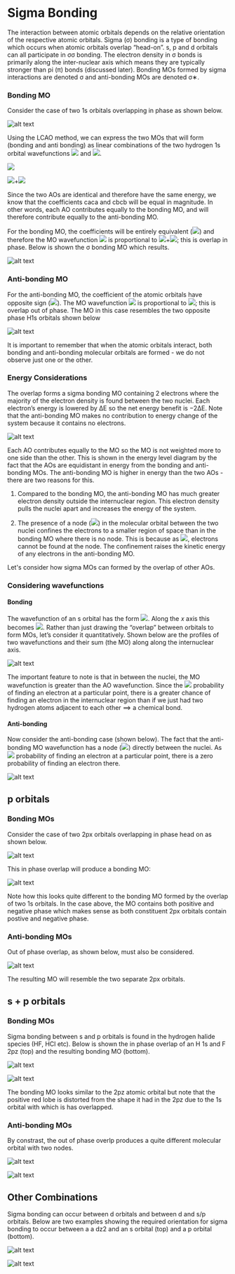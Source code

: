 # Sigma Bonding

The interaction between atomic orbitals depends on the relative orientation of the respective atomic orbitals. Sigma (σ) bonding is a type of bonding which occurs when atomic orbitals overlap “head-on”. s, p and d orbitals can all participate in σσ bonding. The electron density in σ bonds is primarily along the inter-nuclear axis which means they are typically stronger than pi (π) bonds (discussed later). Bonding MOs formed by sigma interactions are denoted σ and anti-bonding MOs are denoted σ∗.

### Bonding MO

Consider the case of two 1s orbitals overlapping in phase as shown below.

![alt text](https://github.com/Oxbridge-Science-Academy/Chemistry_Courses/blob/master/Molecular_Orbitals_%26_Bonding/Figures/2%20H1s%20in%20phase.png)


Using the LCAO method, we can express the two MOs that will form (bonding and anti bonding) as linear combinations of the two hydrogen 1s orbital wavefunctions <img src="https://render.githubusercontent.com/render/math?math=\displaystyle \phi_a"> 
and <img src="https://render.githubusercontent.com/render/math?math=\displaystyle \phi_b">. 

<img src="https://render.githubusercontent.com/render/math?math=\displaystyle \psi=\sum_i c_i \phi _i">

<img src="https://render.githubusercontent.com/render/math?math=\displaystyle \psi= c_a \phi_a">+<img src="https://render.githubusercontent.com/render/math?math=\displaystyle  c_b \phi_b">

Since the two AOs are identical and therefore have the same energy, we know that the coefficients caca and cbcb will be equal in magnitude. In other words, each AO contributes equally to the bonding MO, and will therefore contribute equally to the anti-bonding MO. 


For the bonding MO, the coefficients will be entirely equivalent (<img src="https://render.githubusercontent.com/render/math?math=\displaystyle  c_a=c_b">) and therefore the MO wavefunction <img src="https://render.githubusercontent.com/render/math?math=\displaystyle \psi"> is proportional to <img src="https://render.githubusercontent.com/render/math?math=\displaystyle  \phi_a">+<img src="https://render.githubusercontent.com/render/math?math=\displaystyle \phi_b">; this is overlap in phase. Below is shown the σ bonding MO which results. 

![alt text](https://github.com/Oxbridge-Science-Academy/Chemistry_Courses/blob/master/Molecular_Orbitals_%26_Bonding/Figures/2%20H1s%20in%20phase%20MO.png)


### Anti-bonding MO

For the anti-bonding MO, the coefficient of the atomic orbitals have opposite sign (<img src="https://render.githubusercontent.com/render/math?math=\displaystyle  c_a=-c_b">). The MO wavefunction <img src="https://render.githubusercontent.com/render/math?math=\displaystyle  \psi">  is proportional to <img src="https://render.githubusercontent.com/render/math?math=\displaystyle  \phi_a-\phi_b">; this is overlap out of phase. The MO in this case resembles the two opposite phase H1s orbitals shown below

![alt text](https://github.com/Oxbridge-Science-Academy/Chemistry_Courses/blob/master/Molecular_Orbitals_%26_Bonding/Figures/1%20H1s%20out%20of%20phase.png)


It is important to remember that when the atomic orbitals interact, both bonding and anti-bonding molecular orbitals are formed - we do not observe just one or the other. 
 
### Energy Considerations
The overlap forms a sigma bonding MO containing 2 electrons where the majority of the electron density is found between the two nuclei. Each electron’s energy is lowered by ΔE so the net energy benefit is −2ΔE. Note that the anti-bonding MO makes no contribution to energy change of the system because it contains no electrons. 

![alt text](https://github.com/Oxbridge-Science-Academy/Chemistry_Courses/blob/master/Molecular_Orbitals_%26_Bonding/Figures/2%20H1s%20energy%20diagram.png)


Each AO contributes equally to the MO so the MO is not weighted more to one side than the other. This is shown in the energy level diagram by the fact that the AOs are equidistant in energy from the bonding and anti-bonding MOs.
The anti-bonding MO is higher in energy than the two AOs - there are two reasons for this.  

1. Compared to the bonding MO, the anti-bonding MO has much greater electron density outside the internuclear region. This electron density pulls the nuclei apart and increases the energy of the system.

2. The presence of a node (<img src="https://render.githubusercontent.com/render/math?math=\displaystyle |\psi|^2=0">) in the molecular orbital between the two nuclei confines the electrons to a smaller region of space than in the bonding MO where there is no node. This is because as <img src="https://render.githubusercontent.com/render/math?math=\displaystyle |\psi|^2=0">, electrons cannot be found at the node. The confinement raises the kinetic energy of any electrons in the anti-bonding MO. 

Let's consider how sigma MOs can formed by the overlap of other AOs. 

### Considering wavefunctions 

#### Bonding 
The wavefunction of an s orbital has the form <img src="https://render.githubusercontent.com/render/math?math=\displaystyle \psi \propto e^{-r}">. Along the 𝑥 axis this becomes <img src="https://render.githubusercontent.com/render/math?math=\displaystyle \psi \propto e^{-x}">. Rather than just drawing the “overlap” between orbitals to form MOs, let’s consider it quantitatively.  Shown below are the profiles of two wavefunctions and their sum (the MO) along along the internuclear axis. 

![alt text](https://github.com/Oxbridge-Science-Academy/Chemistry_Courses/blob/master/Molecular_Orbitals_%26_Bonding/Figures/s_wavefunction_in_phase.png)

The important feature to note is that in between the nuclei, the MO wavefunction is greater than the AO wavefunction. Since the <img src="https://render.githubusercontent.com/render/math?math=\displaystyle |\psi|^2 \propto"> probability of finding an electron at a particular point, there is a greater chance of finding an electron in the internuclear region than if we just had two hydrogen atoms adjacent to each other 
⟹ a chemical bond.

#### Anti-bonding 
Now consider the anti-bonding case (shown below). The fact that the anti-bonding MO wavefunction has a node (<img src="https://render.githubusercontent.com/render/math?math=\displaystyle \psi=0">) directly between the nuclei. As <img src="https://render.githubusercontent.com/render/math?math=\displaystyle |\psi|^2 \propto"> probability of finding an electron at a particular point, there is a zero probability of finding an electron there.


![alt text](https://github.com/Oxbridge-Science-Academy/Chemistry_Courses/blob/master/Molecular_Orbitals_%26_Bonding/Figures/s_wavefunction_out_of_phase.png)

## p orbitals

### Bonding MOs
Consider the case of two 2px orbitals overlapping in phase head on as shown below.

![alt text](https://github.com/Oxbridge-Science-Academy/Chemistry_Courses/blob/master/Molecular_Orbitals_%26_Bonding/Figures/Two%202px%20head%20on%20in%20phase%201.png)


This in phase overlap will produce a bonding MO:

![alt text](https://github.com/Oxbridge-Science-Academy/Chemistry_Courses/blob/master/Molecular_Orbitals_%26_Bonding/Figures/Two%202px%20head%20on%20in%20phase%20MO.png)

Note how this looks quite different to the bonding MO formed by the overlap of two 1s orbitals. In the case above, the MO contains both positive and negative phase which makes sense as both constituent 2px orbitals contain postive and negative phase. 

### Anti-bonding MOs

Out of phase overlap, as shown below, must also be considered.

![alt text](https://github.com/Oxbridge-Science-Academy/Chemistry_Courses/blob/master/Molecular_Orbitals_%26_Bonding/Figures/Two%202px%20head%20on%20out%20of%20%20phase%201.png)


The resulting MO will resemble the two separate 2px orbitals. 


## s + p orbitals

### Bonding MOs
Sigma bonding between s and p orbitals is found in the hydrogen halide species (HF, HCl etc). Below is shown the in phase overlap of an H 1s and F 2pz (top) and the resulting bonding MO (bottom). 

![alt text](https://github.com/Oxbridge-Science-Academy/Chemistry_Courses/blob/master/Molecular_Orbitals_%26_Bonding/Figures/H1s%20%2B%202pz.png)

![alt text](https://github.com/Oxbridge-Science-Academy/Chemistry_Courses/blob/master/Molecular_Orbitals_%26_Bonding/Figures/H1s%20%2B%202pz%20MO.png)

The bonding MO looks similar to the 2pz atomic orbital but note that the positive red lobe is distorted from the shape it had in the 2pz due to the 1s orbital with which is has overlapped. 

### Anti-bonding MOs
By constrast, the out of phase overlp produces a quite different molecular orbital with two nodes. 

![alt text](https://github.com/Oxbridge-Science-Academy/Chemistry_Courses/blob/master/Molecular_Orbitals_%26_Bonding/Figures/H1s%20-%202pz.png)

![alt text](https://github.com/Oxbridge-Science-Academy/Chemistry_Courses/blob/master/Molecular_Orbitals_%26_Bonding/Figures/H1s%20-%202pz%20MO.png)

## Other Combinations
Sigma bonding can occur between d orbitals and between d and s/p orbitals. Below are two examples showing the required orientation for sigma bonding to occur between a a dz2 and an s orbital (top) and a p orbital (bottom). 

![alt text](https://github.com/Oxbridge-Science-Academy/Chemistry_Courses/blob/master/Molecular_Orbitals_%26_Bonding/Figures/dz2%2Bs.png)

![alt text](https://github.com/Oxbridge-Science-Academy/Chemistry_Courses/blob/master/Molecular_Orbitals_%26_Bonding/Figures/dz2%2Bpz.png)

